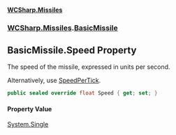#### [WCSharp.Missiles](README.md 'README')
### [WCSharp.Missiles](WCSharp.Missiles.md 'WCSharp.Missiles').[BasicMissile](WCSharp.Missiles.BasicMissile.md 'WCSharp.Missiles.BasicMissile')

## BasicMissile.Speed Property

The speed of the missile, expressed in units per second.  
  
Alternatively, use [SpeedPerTick](WCSharp.Missiles.Missile.SpeedPerTick.md 'WCSharp.Missiles.Missile.SpeedPerTick').

```csharp
public sealed override float Speed { get; set; }
```

#### Property Value
[System.Single](https://docs.microsoft.com/en-us/dotnet/api/System.Single 'System.Single')